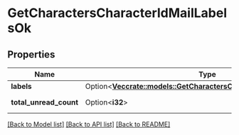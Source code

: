 # GetCharactersCharacterIdMailLabelsOk

## Properties

Name | Type | Description | Notes
------------ | ------------- | ------------- | -------------
**labels** | Option<[**Vec<crate::models::GetCharactersCharacterIdMailLabelsLabel>**](get_characters_character_id_mail_labels_label.md)> | labels array | [optional]
**total_unread_count** | Option<**i32**> | total_unread_count integer | [optional]

[[Back to Model list]](../README.md#documentation-for-models) [[Back to API list]](../README.md#documentation-for-api-endpoints) [[Back to README]](../README.md)


